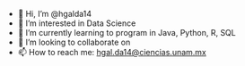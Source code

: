 - 👋 Hi, I’m @hgalda14
- 👀 I’m interested in Data Science
- 🌱 I’m currently learning to program in Java, Python, R, SQL
- 💞️ I’m looking to collaborate on 
- 📫 How to reach me: hgal.da14@ciencias.unam.mx

<!---
hgalda14/hgalda14 is a ✨ special ✨ repository because its `README.md` (this file) appears on your GitHub profile.
You can click the Preview link to take a look at your changes.
--->
